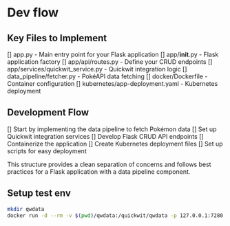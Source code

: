 # Dev flow

## Key Files to Implement

 []    app.py - Main entry point for your Flask application
 []    app/__init__.py - Flask application factory
 []    app/api/routes.py - Define your CRUD endpoints
 []    app/services/quickwit_service.py - Quickwit integration logic
 []    data_pipeline/fetcher.py - PokéAPI data fetching
 []    docker/Dockerfile - Container configuration
 []    kubernetes/app-deployment.yaml - Kubernetes deployment

## Development Flow

 []    Start by implementing the data pipeline to fetch Pokémon data
 []    Set up Quickwit integration services
 []    Develop Flask CRUD API endpoints
 []    Containerize the application
 []    Create Kubernetes deployment files
 []    Set up scripts for easy deployment

This structure provides a clean separation of concerns and follows best practices for a Flask
application with a data pipeline component.



## Setup test env
```bash
mkdir qwdata
docker run -d --rm -v $(pwd)/qwdata:/quickwit/qwdata -p 127.0.0.1:7280:7280 quickwit/quickwit run
```
